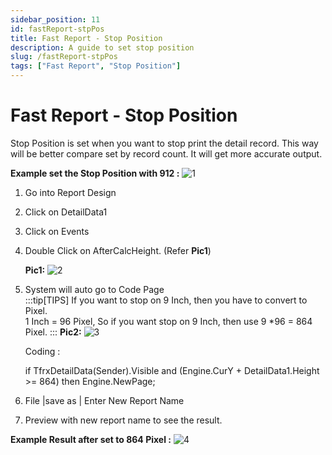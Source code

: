 ```yaml
---
sidebar_position: 11
id: fastReport-stpPos
title: Fast Report - Stop Position
description: A guide to set stop position 
slug: /fastReport-stpPos
tags: ["Fast Report", "Stop Position"]
---
```


# Fast Report - Stop Position
Stop Position is set when you want to stop print the  detail record. This way will be better compare set by record count. It will get more accurate output.

**Example set the Stop Position with 912 :**
![1](/img/report/fastReport-stpPos/1.png)
1. Go into Report Design
2. Click on DetailData1
3. Click on Events
4. Double Click on AfterCalcHeight. (Refer **Pic1**)

   **Pic1:**
   ![2](/img/report/fastReport-stpPos/2.png)

5. System will auto go to Code Page  
   :::tip[TIPS]
   If you want to stop on 9 Inch, then you have to convert to Pixel.  
   1 Inch = 96 Pixel, So if you want stop on 9 Inch, then use 9 *96 = 864 Pixel.
   :::
   **Pic2:**
   ![3](/img/report/fastReport-stpPos/3.png)

   Coding :

   if TfrxDetailData(Sender).Visible and (Engine.CurY + DetailData1.Height >= 864) then Engine.NewPage;

6. File |save as | Enter New Report Name

7. Preview with new report name to see the result.

**Example Result after set to 864 Pixel :** 
![4](/img/report/fastReport-stpPos/4.png)